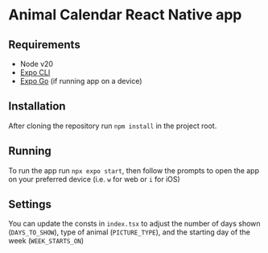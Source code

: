 # Animal Calendar React Native app

## Requirements

- Node v20
- [Expo CLI](https://docs.expo.dev/get-started/installation/)
- [Expo Go](https://expo.dev/go) (if running app on a device)

## Installation
After cloning the repository run `npm install` in the project root. 

## Running
To run the app run `npx expo start`, then follow the prompts to open the app on your preferred device (i.e. `w` for web or `i` for iOS)

## Settings
You can update the consts in `index.tsx` to adjust the number of days shown (`DAYS_TO_SHOW`), type of animal (`PICTURE_TYPE`), and the starting day of the week (`WEEK_STARTS_ON`)
